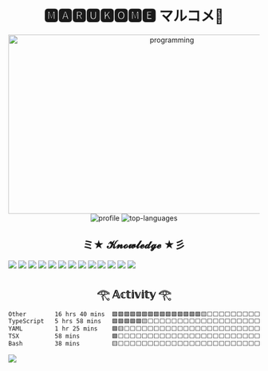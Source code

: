 <h1 align="center">🅼🅰🆁🆄🅺🅾🅼🅴 マルコメ🥳</h1>

<div align="center">
  <img src="./images/programming.gif" alt="programming" height="360" width="640">
  <img src="https://github-readme-stats.vercel.app/api?username=Marukome0743&show_icons=true&theme=tokyonight&card_width=300" alt="profile">
  <img src="https://github-readme-stats.vercel.app/api/top-langs/?username=Marukome0743&layout=compact&theme=tokyonight" alt="top-languages">
</div>

<h2 align="center">ミ★ 𝓚𝓷𝓸𝔀𝓵𝓮𝓭𝓰𝓮 ★彡</h2>

[<img src="https://img.shields.io/badge/Biome-60A5FA?labelColor=000000&logo=biome&style=for-the-badge">](https://biomejs.dev/)
[<img src="https://img.shields.io/badge/Bun-FBF0DF?labelColor=000000&logo=bun&style=for-the-badge">](https://bun.sh/)
[<img src="https://img.shields.io/badge/Node.js-339933?labelColor=000000&logo=nodedotjs&style=for-the-badge">](https://nodejs.org/)
[<img src="https://img.shields.io/badge/Next.js-000000?labelColor=000000&logo=next.js&style=for-the-badge">](https://nextjs.org/)
[<img src="https://img.shields.io/badge/React-61DAFB?labelColor=000000&logo=react&style=for-the-badge">](https://react.dev/)
[<img src="https://img.shields.io/badge/TypeScript-3178C6?labelColor=000000&logo=typescript&style=for-the-badge">](https://www.typescriptlang.org/)
[<img src="https://img.shields.io/badge/JavaScript-F7DF1E?labelColor=000000&logo=javascript&style=for-the-badge">](https://ecma-international.org/publications-and-standards/standards/ecma-262/)
[<img src="https://img.shields.io/badge/Python-3776AB?labelColor=000000&logo=python&style=for-the-badge">](https://www.python.org/)
[<img src="https://img.shields.io/badge/Tailwind css-06B6D4?labelColor=000000&logo=tailwindcss&style=for-the-badge">](https://tailwindcss.com/)
[<img src="https://img.shields.io/badge/Nginx-009639?labelColor=000000&logo=nginx&style=for-the-badge">](https://nginx.org/)
[<img src="https://img.shields.io/badge/Docker-2496ED?labelColor=000000&logo=docker&style=for-the-badge">](https://www.docker.com/)
[<img src="https://img.shields.io/badge/Linux-FCC624?labelColor=000000&logo=linux&style=for-the-badge">](https://kernel.org/)
[<img src="https://img.shields.io/badge/Git-F05032?labelColor=000000&logo=git&style=for-the-badge">](https://git-scm.com/)

<h2 align="center">𓂀 𝔸𝕔𝕥𝕚𝕧𝕚𝕥𝕪 𓂀</h2>

<!--START_SECTION:waka-->

```txt
Other        16 hrs 40 mins  🟩🟩🟩🟩🟩🟩🟩🟩🟩🟩🟩🟩🟩🟩🟩🟨⬜⬜⬜⬜⬜⬜⬜⬜⬜   61.14 %
TypeScript   5 hrs 58 mins   🟩🟩🟩🟩🟩🟨⬜⬜⬜⬜⬜⬜⬜⬜⬜⬜⬜⬜⬜⬜⬜⬜⬜⬜⬜   21.92 %
YAML         1 hr 25 mins    🟩🟨⬜⬜⬜⬜⬜⬜⬜⬜⬜⬜⬜⬜⬜⬜⬜⬜⬜⬜⬜⬜⬜⬜⬜   05.19 %
TSX          58 mins         🟩⬜⬜⬜⬜⬜⬜⬜⬜⬜⬜⬜⬜⬜⬜⬜⬜⬜⬜⬜⬜⬜⬜⬜⬜   03.57 %
Bash         38 mins         🟨⬜⬜⬜⬜⬜⬜⬜⬜⬜⬜⬜⬜⬜⬜⬜⬜⬜⬜⬜⬜⬜⬜⬜⬜   02.34 %
```

<!--END_SECTION:waka-->

[<img src="https://algora.io/og/user/Marukome0743">](https://algora.io/profile/Marukome0743/)
